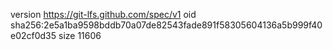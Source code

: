 version https://git-lfs.github.com/spec/v1
oid sha256:2e5a1ba9598bddb70a07de82543fade891f58305604136a5b999f40e02cf0d35
size 11606
